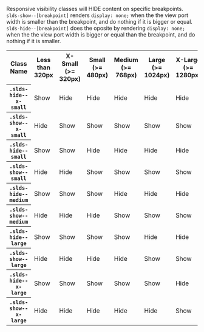 <p>Responsive visibility classes will HIDE content on specific breakpoints.
<code>slds-show--[breakpoint]</code> renders <code>display: none;</code> when the the view port width is smaller than the breakpoint, and do nothing if it is bigger or equal.
<code>slds-hide--[breakpoint]</code> does the oposite by rendering <code>display: none;</code> when the the view port width is bigger or equal than the breakpoint, and do nothing if it is smaller.
</p>

<div class="demo-visibility-chart slds-m-bottom--large">
  <div class="slds-scrollable--x">
    <table class="slds-table slds-table--bordered slds-no-row-hover">
      <tr class="site-text-heading--label">
        <th scope="col"><span class="slds-assistive-text">Class Name</span></th>
        <th scope="col">Less than 320px</th>
        <th scope="col">X-Small (>= 320px)</th>
        <th scope="col">Small (>= 480px)</th>
        <th scope="col">Medium (>= 768px)</th>
        <th scope="col">Large (>= 1024px)</th>
        <th scope="col">X-Large (>= 1280px)</th>
      </tr>
      <tr>
        <th><code>.slds-hide--x-small</code></th>
        <td class="visible">Show</td>
        <td class="hidden">Hide</td>
        <td class="hidden">Hide</td>
        <td class="hidden">Hide</td>
        <td class="hidden">Hide</td>
        <td class="hidden">Hide</td>
      </tr>
      <tr>
        <th><code>.slds-show--x-small</code></th>
        <td class="hidden">Hide</td>
        <td class="visible">Show</td>
        <td class="visible">Show</td>
        <td class="visible">Show</td>
        <td class="visible">Show</td>
        <td class="visible">Show</td>
      </tr>
      <tr>
        <th><code>.slds-hide--small</code></th>
        <td class="visible">Show</td>
        <td class="visible">Show</td>
        <td class="hidden">Hide</td>
        <td class="hidden">Hide</td>
        <td class="hidden">Hide</td>
        <td class="hidden">Hide</td>
      </tr>
      <tr>
        <th><code>.slds-show--small</code></th>
        <td class="hidden">Hide</td>
        <td class="hidden">Hide</td>
        <td class="visible">Show</td>
        <td class="visible">Show</td>
        <td class="visible">Show</td>
        <td class="visible">Show</td>
      </tr>
      <tr>
        <th><code>.slds-hide--medium</code></th>
        <td class="visible">Show</td>
        <td class="visible">Show</td>
        <td class="visible">Show</td>
        <td class="hidden">Hide</td>
        <td class="hidden">Hide</td>
        <td class="hidden">Hide</td>
      </tr>
      <tr>
        <th><code>.slds-show--medium</code></th>
        <td class="hidden">Hide</td>
        <td class="hidden">Hide</td>
        <td class="hidden">Hide</td>
        <td class="visible">Show</td>
        <td class="visible">Show</td>
        <td class="visible">Show</td>
      </tr>
      <tr>
        <th><code>.slds-hide--large</code></th>
        <td class="visible">Show</td>
        <td class="visible">Show</td>
        <td class="visible">Show</td>
        <td class="visible">Show</td>
        <td class="hidden">Hide</td>
        <td class="hidden">Hide</td>
      </tr>
      <tr>
        <th><code>.slds-show--large</code></th>
        <td class="hidden">Hide</td>
        <td class="hidden">Hide</td>
        <td class="hidden">Hide</td>
        <td class="hidden">Hide</td>
        <td class="visible">Show</td>
        <td class="visible">Show</td>
      </tr>
      <tr>
        <th><code>.slds-hide--x-large</code></th>
        <td class="visible">Show</td>
        <td class="visible">Show</td>
        <td class="visible">Show</td>
        <td class="visible">Show</td>
        <td class="visible">Show</td>
        <td class="hidden">Hide</td>
      </tr>
      <tr>
        <th><code>.slds-show--x-large</code></th>
        <td class="hidden">Hide</td>
        <td class="hidden">Hide</td>
        <td class="hidden">Hide</td>
        <td class="hidden">Hide</td>
        <td class="hidden">Hide</td>
        <td class="visible">Show</td>
      </tr>
    </table>
  </div>
</div>
